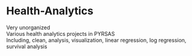# Health-Analytics
Very unorganized \
Various health analytics projects in PYRSAS \
Including, clean, analysis, visualization, linear regression, log regression, survival analysis
